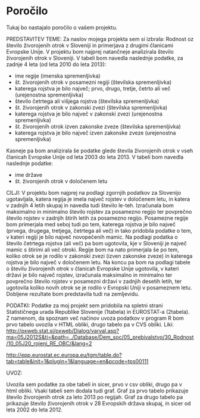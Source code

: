 # Poročilo

Tukaj bo nastajalo poročilo o vašem projektu.

PREDSTAVITEV TEME:
Za naslov mojega projekta sem si izbrala: Rodnost oz število živorojenih otrok v Sloveniji in primerjava z drugimi članicami Evropske Unije.
V projektu bom najprej natančneje analizirala število živorojenih otrok v Sloveniji. V tabeli bom navedla naslednje podatke, za zadnje 4 leta (od leta 2010 do leta 2013):
- ime regije (imenska spremenljivka)
- št. živorojenih otrok v posamezni regiji (številska spremenljivka)
- katerega rojstva je bilo največ; prvo, drugo, tretje, četrto ali več (urejenostna spremenljivka)
- število četrtega ali višjega rojstva (številska spremenljivka)
- št. živorojenih otrok v zakonski zvezi (številska spremenljivka)
- katerega rojstva je bilo največ v zakonski zvezi (urejenostna spremenljivka)
- št. živorojenih otrok izven zakonske zveze (številska spremenljivka)
- katerega rojstva je bilo največ izven zakonske zveze (urejenostna spremenljivka)

Kasneje pa bom analizirala še podatke glede števila živorojenih otrok v vseh članicah Evropske Unije od leta 2003 do leta 2013. V tabeli bom navedla naslednje podatke:
- ime države
- št. živorojenih otrok v določenem letu

 

CILJI:
V projektu bom najprej na podlagi zgornjih podatkov za Slovenijo ugotavljala, katera regija je imela največ rojstev v določenem letu, in katera v zadnjih 4 letih skupaj in navedla tudi število le-teh. Izračunala bom maksimalno in minimalno število rojstev za posamezno regijo ter povprečno število rojstev v zadnjih štirih letih za posamezno regijo. Posamezne regije bom primerjala med seboj tudi po tem, katerega rojstva je bilo največ (prvega, drugega, tretjega, četrtega ali več) in tako pridobila podatke o tem, v kateri regiji je bilo največ novopečenih mamic. Na podlagi podatka o število četrtega rojstva (ali več) pa bom ugotovila, kje v Sloveniji je največ mamic s štirimi ali več otroki.
Regije bom na nato primerjala še po tem, koliko otrok se je rodilo v zakonski zvezi (izven zakonske zveze) in katerega rojstva je bilo največ v določenem letu.
Na koncu pa bom na podlagi tabele o številu živorojenih otrok v članicah Evropske Unije ugotovila, v kateri državi je bilo največ rojstev, izračunala maksimalno in minimalno ter povprečno število rojstev v posamezni državi v zadnjih desetih letih, ter ugotovila koliko novih otrok se je rodilo v Evropski Uniji v posameznem letu.
Dobljene rezultate bom predstavila tudi na zemljevidu.

 

PODATKI:
Podatke za moj projekt sem pridobila na spletni strani Statističnega urada Republike Slovenije (1tabela) in EUROSTAT-a (2tabela). Z namenom, da spoznam več načinov uvoza podatkov v program R bom prvo tabelo uvozila v HTML obliki, drugo tabelo pa v CVS obliki.
Liki:  http://pxweb.stat.si/pxweb/Dialog/varval.asp?ma=05J2012S&ti=&path=../Database/Dem_soc/05_prebivalstvo/30_Rodnost/10_05J20_rojeni_RE_OBC/&lang=2

http://epp.eurostat.ec.europa.eu/tgm/table.do?tab=table&init=1&plugin=1&language=en&pcode=tps00111

UVOZ:

Uvozila sem podatke za obe tabeli in sicer, prvo v csv obliki, drugo pa v html obliki.
Vsaki tabeli sem dodala tudi graf. Graf za prvo tabelo prikazuje število živorojenih otrok za leto 2013 po regijah. Graf za drugo tabelo pa prikazuje število živorojenih otrok v 28 Evropskih država skupaj, in sicer od leta 2002 do leta 2012.
